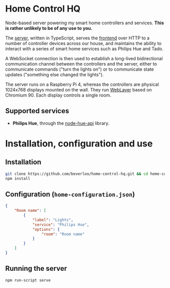 # Home Control HQ
Node-based server powering my smart home controllers and services. **This is rather unlikely to be of any use to you.**

The [server](src/), written in TypeScript, serves the [frontend](public/) over HTTP to a number of
controller devices across our house, and maintains the ability to interact with a series of smart
home services such as Philips Hue and Tado.

A WebSocket connection is then used to establish a long-lived bidirectional communication channel
between the controllers and the server, either to communicate commands ("turn the lights on") or to
communicate state updates ("something else changed the lights").

The server runs on a Raspberry Pi 4, whereas the controllers are physical 1024x768 displays mounted
on the wall. They run [WebLayer](https://source.chromium.org/chromium/chromium/src/+/master:weblayer/?ss=chromium)
based on Chromium 90. Each display controls a single room.

## Supported services
  * **Philips Hue**, through the [node-hue-api](https://www.npmjs.com/package/node-hue-api) library.

# Installation, configuration and use

## Installation
```bash
git clone https://github.com/beverloo/home-control-hq.git && cd home-control-hq
npm install
```

## Configuration (`home-configuration.json`)
```json
{
    "Room name": [
        {
            "label": "Lights",
            "service": "Philips Hue",
            "options": {
                "room": "Room name"
            }
        }
    ]
}
```

## Running the server
```bash
npm run-script serve
```
